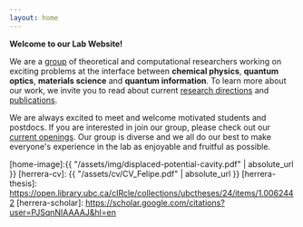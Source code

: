 ```yaml
---
layout: home
---
```



**Welcome to our Lab Website!**

We are a [group](/people/) of theoretical and computational researchers working on exciting problems at the interface between **chemical physics**, **quantum optics**, **materials science** and **quantum information**. To learn more about our work, we invite you to read about current [research directions](/research-areas/) and [publications](/publications/).

We are always excited to meet and welcome motivated students and postdocs. If you are interested in join our group, please check out our [current openings](/openings/). Our group is diverse and we all do our best to make everyone's experience in the lab as enjoyable and fruitful as possible. 


[home-image]:{{ "/assets/img/displaced-potential-cavity.pdf" | absolute_url }} 
[herrera-cv]: {{ "/assets/cv/CV_Felipe.pdf" | absolute_url }}
[herrera-thesis]: https://open.library.ubc.ca/cIRcle/collections/ubctheses/24/items/1.0062442
[herrera-scholar]: https://scholar.google.com/citations?user=PJSqnNIAAAAJ&hl=en
